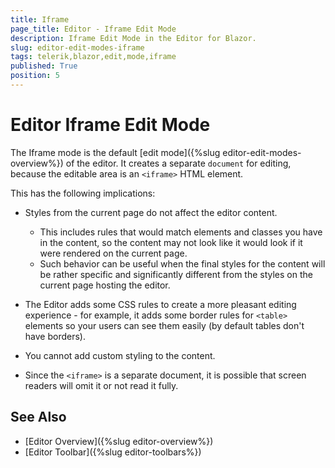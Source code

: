 ```yaml
---
title: Iframe
page_title: Editor - Iframe Edit Mode
description: Iframe Edit Mode in the Editor for Blazor.
slug: editor-edit-modes-iframe
tags: telerik,blazor,edit,mode,iframe
published: True
position: 5
---
```



# Editor Iframe Edit Mode

The Iframe mode is the default [edit mode]({%slug editor-edit-modes-overview%}) of the editor. It creates a separate `document` for editing, because the editable area is an `<iframe>` HTML element.

This has the following implications:

* Styles from the current page do not affect the editor content. 

    * This includes rules that would match elements and classes you have in the content, so the content may not look like it would look if it were rendered on the current page.
    * Such behavior can be useful when the final styles for the content will be rather specific and significantly different from the styles on the current page hosting the editor.

* The Editor adds some CSS rules to create a more pleasant editing experience - for example, it adds some border rules for `<table>` elements so your users can see them easily (by default tables don't have borders).

* You cannot add custom styling to the content.

* Since the `<iframe>` is a separate document, it is possible that screen readers will omit it or not read it fully.

## See Also

  * [Editor Overview]({%slug editor-overview%})
  * [Editor Toolbar]({%slug editor-toolbars%})

